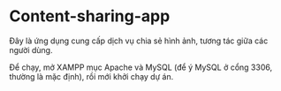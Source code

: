 # Content-sharing-app
Đây là ứng dụng cung cấp dịch vụ chia sẻ hình ảnh, tương tác giữa các người dùng.

Để chạy, mở XAMPP mục Apache và MySQL (để ý MySQL ở cổng 3306, thường là mặc định), rồi mới khởi chạy dự án.

